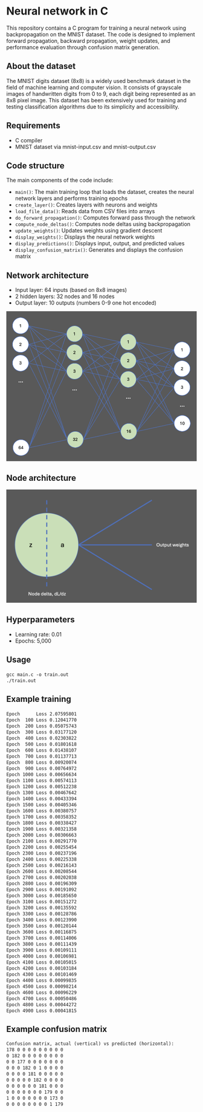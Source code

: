 # Neural network in C

This repository contains a C program for training a neural network using backpropagation on the MNIST dataset. The code is designed to implement forward propagation, backward propagation, weight updates, and performance evaluation through confusion matrix generation.

## About the dataset

The MNIST digits dataset (8x8) is a widely used benchmark dataset in the field of machine learning and computer vision. It consists of grayscale images of handwritten digits from 0 to 9, each digit being represented as an 8x8 pixel image. This dataset has been extensively used for training and testing classification algorithms due to its simplicity and accessibility.

## Requirements

- C compiler
- MNIST dataset via mnist-input.csv and mnist-output.csv

## Code structure

The main components of the code include:

- `main()`: The main training loop that loads the dataset, creates the neural network layers and performs training epochs
- `create_layer()`: Creates layers with neurons and weights
- `load_file_data()`: Reads data from CSV files into arrays
- `do_forward_propagation()`: Computes forward pass through the network
- `compute_node_deltas()`: Computes node deltas using backpropagation
- `update_weights()`: Updates weights using gradient descent
- `display_weights()`: Displays the neural network weights
- `display_predictions()`: Displays input, output, and predicted values
- `display_confusion_matrix()`: Generates and displays the confusion matrix

## Network architecture

- Input layer: 64 inputs (based on 8x8 images)
- 2 hidden layers: 32 nodes and 16 nodes
- Output layer: 10 outputs (numbers 0-9 one hot encoded)

![Neural network architecture](nn.png)

## Node architecture

![Neural network architecture](neuron.png)

## Hyperparameters

- Learning rate: 0.01
- Epochs: 5,000

## Usage

```
gcc main.c -o train.out
./train.out
```

## Example training

```
Epoch      Loss 2.07595801
Epoch  100 Loss 0.12041770
Epoch  200 Loss 0.05075743
Epoch  300 Loss 0.03177120
Epoch  400 Loss 0.02303822
Epoch  500 Loss 0.01801618
Epoch  600 Loss 0.01438107
Epoch  700 Loss 0.01137713
Epoch  800 Loss 0.00920074
Epoch  900 Loss 0.00764972
Epoch 1000 Loss 0.00656634
Epoch 1100 Loss 0.00574113
Epoch 1200 Loss 0.00512238
Epoch 1300 Loss 0.00467642
Epoch 1400 Loss 0.00433394
Epoch 1500 Loss 0.00405346
Epoch 1600 Loss 0.00380757
Epoch 1700 Loss 0.00358352
Epoch 1800 Loss 0.00338427
Epoch 1900 Loss 0.00321358
Epoch 2000 Loss 0.00306663
Epoch 2100 Loss 0.00291770
Epoch 2200 Loss 0.00255454
Epoch 2300 Loss 0.00237196
Epoch 2400 Loss 0.00225338
Epoch 2500 Loss 0.00216143
Epoch 2600 Loss 0.00208544
Epoch 2700 Loss 0.00202038
Epoch 2800 Loss 0.00196309
Epoch 2900 Loss 0.00191092
Epoch 3000 Loss 0.00185650
Epoch 3100 Loss 0.00151272
Epoch 3200 Loss 0.00135592
Epoch 3300 Loss 0.00128786
Epoch 3400 Loss 0.00123990
Epoch 3500 Loss 0.00120144
Epoch 3600 Loss 0.00116875
Epoch 3700 Loss 0.00114006
Epoch 3800 Loss 0.00111439
Epoch 3900 Loss 0.00109111
Epoch 4000 Loss 0.00106981
Epoch 4100 Loss 0.00105015
Epoch 4200 Loss 0.00103184
Epoch 4300 Loss 0.00101469
Epoch 4400 Loss 0.00099835
Epoch 4500 Loss 0.00098214
Epoch 4600 Loss 0.00096229
Epoch 4700 Loss 0.00050486
Epoch 4800 Loss 0.00044272
Epoch 4900 Loss 0.00041815
```

## Example confusion matrix

```
Confusion matrix, actual (vertical) vs predicted (horizontal):
178 0 0 0 0 0 0 0 0 0 
0 182 0 0 0 0 0 0 0 0 
0 0 177 0 0 0 0 0 0 0 
0 0 0 182 0 1 0 0 0 0 
0 0 0 0 181 0 0 0 0 0 
0 0 0 0 0 182 0 0 0 0 
0 0 0 0 0 0 181 0 0 0 
0 0 0 0 0 0 0 179 0 0 
1 0 0 0 0 0 0 0 173 0 
0 0 0 0 0 0 0 0 1 179
```